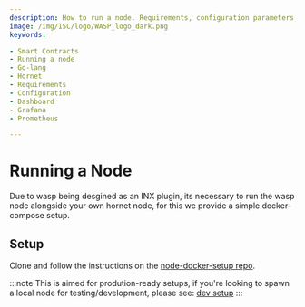 ```yaml
---
description: How to run a node. Requirements, configuration parameters, dashboard configuration, and tests.
image: /img/ISC/logo/WASP_logo_dark.png
keywords:

- Smart Contracts
- Running a node
- Go-lang
- Hornet
- Requirements
- Configuration
- Dashboard
- Grafana
- Prometheus

---
```


# Running a Node

Due to wasp being desgined as an INX plugin, its necessary to run the wasp node alongside your own hornet node, for this we provide a simple docker-compose setup.

## Setup

Clone and follow the instructions on the [node-docker-setup repo](https://github.com/iotaledger/node-docker-setup).

:::note
This is aimed for prodution-ready setups, if you're looking to spawn a local node for testing/development, please see: [dev setup](../development_tools/docker_preconfigured.md)
:::
